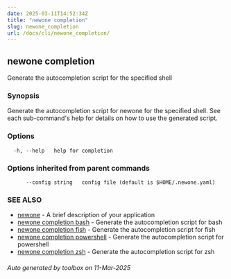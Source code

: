 ```yaml
---
date: 2025-03-11T14:52:34Z
title: "newone completion"
slug: newone_completion
url: /docs/cli/newone_completion/
---
```

## newone completion

Generate the autocompletion script for the specified shell

### Synopsis

Generate the autocompletion script for newone for the specified shell.
See each sub-command's help for details on how to use the generated script.


### Options

```
  -h, --help   help for completion
```

### Options inherited from parent commands

```
      --config string   config file (default is $HOME/.newone.yaml)
```

### SEE ALSO

* [newone](/newone/docs/cli/newone/)	 - A brief description of your application
* [newone completion bash](/newone/docs/cli/newone_completion_bash/)	 - Generate the autocompletion script for bash
* [newone completion fish](/newone/docs/cli/newone_completion_fish/)	 - Generate the autocompletion script for fish
* [newone completion powershell](/newone/docs/cli/newone_completion_powershell/)	 - Generate the autocompletion script for powershell
* [newone completion zsh](/newone/docs/cli/newone_completion_zsh/)	 - Generate the autocompletion script for zsh

###### Auto generated by toolbox on 11-Mar-2025
